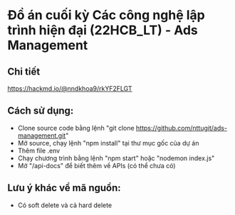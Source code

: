 # Đồ án cuối kỳ Các công nghệ lập trình hiện đại (22HCB_LT) - Ads Management

## Chi tiết

https://hackmd.io/@nndkhoa9/rkYF2FLGT

## Cách sử dụng:

-   Clone source code bằng lệnh "git clone https://github.com/nttugit/ads-management.git"
-   Mở source, chạy lệnh "npm install" tại thư mục gốc của dự án
-   Thêm file .env
-   Chạy chương trình bằng lệnh "npm start" hoặc "nodemon index.js"
-   Mở "/api-docs" để biết thêm về APIs (có thể chưa có)

## Lưu ý khác về mã nguồn:

-   Có soft delete và cả hard delete
